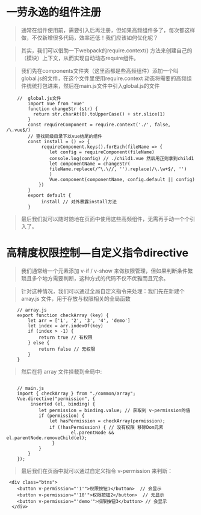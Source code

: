 # 一劳永逸的组件注册

> 通常在组件使用前，需要引入后再注册，但如果高频组件多了，每次都这样做，不仅新增很多代码，效率还低！我们应该如何优化呢？

> 其实，我们可以借助一下webpack的require.context() 方法来创建自己的（模块）上下文，从而实现自动动态require组件。

> 我们先在components文件夹（这里面都是些高频组件）添加一个叫global.js的文件，在这个文件里使用require.context 动态将需要的高频组件统统打包进来，然后在main.js文件中引入global.js的文件

```
    //  global.js文件
        import Vue from 'vue'
        function changeStr (str) {
          return str.charAt(0).toUpperCase() + str.slice(1)
        }
        const requireComponent = require.context('./', false, /\.vue$/)
        // 查找同级目录下以vue结尾的组件
        const install = () => {
             requireComponent.keys().forEach(fileName => {
                let config = requireComponent(fileName)
                console.log(config) // ./child1.vue 然后用正则拿到child1
                let componentName = changeStr(
                fileName.replace(/^\.\//, '').replace(/\.\w+$/, '')
                )
                Vue.component(componentName, config.default || config)
            })
        }
        export default {
             install // 对外暴露install方法
        }

```

> 最后我们就可以随时随地在页面中使用这些高频组件，无需再手动一个个引入了。

# 高精度权限控制—自定义指令directive
> 我们通常给一个元素添加 v-if / v-show 来做权限管理，但如果判断条件繁琐且多个地方需要判断，这种方式的代码不仅不优雅而且冗余。

> 针对这种情况，我们可以通过全局自定义指令来处理：我们先在新建个 array.js 文件，用于存放与权限相关的全局函数

```
    // array.js
    export function checkArray (key) {
        let arr = ['1', '2', '3', '4', 'demo']
        let index = arr.indexOf(key)
        if (index > -1) {
            return true // 有权限
        } else {
            return false // 无权限
        }
    }
```
> 然后在将 array 文件挂载到全局中:

```

    // main.js
    import { checkArray } from "./common/array";
    Vue.directive("permission", {
         inserted (el, binding) {
            let permission = binding.value; // 获取到 v-permission的值
            if (permission) {
                let hasPermission = checkArray(permission);
                if (!hasPermission) { // 没有权限 移除Dom元素
                        el.parentNode && el.parentNode.removeChild(el);
                 }
            }
        }
    });
```
> 最后我们在页面中就可以通过自定义指令 v-permission 来判断：
```
 <div class="btns">
    <button v-permission="'1'">权限按钮1</button>  // 会显示
    <button v-permission="'10'">权限按钮2</button>  // 无显示
    <button v-permission="'demo'">权限按钮3</button> // 会显示
  </div>

```